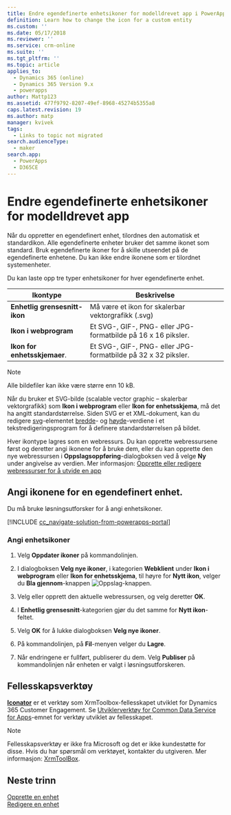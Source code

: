```yaml
---
title: Endre egendefinerte enhetsikoner for modelldrevet app i PowerApps | MicrosoftDocs
definition: Learn how to change the icon for a custom entity
ms.custom: ''
ms.date: 05/17/2018
ms.reviewer: ''
ms.service: crm-online
ms.suite: ''
ms.tgt_pltfrm: ''
ms.topic: article
applies_to:
  - Dynamics 365 (online)
  - Dynamics 365 Version 9.x
  - powerapps
author: Mattp123
ms.assetid: 477f9792-8207-49ef-8968-45274b5355a8
caps.latest.revision: 19
ms.author: matp
manager: kvivek
tags:
  - Links to topic not migrated
search.audienceType:
  - maker
search.app:
  - PowerApps
  - D365CE
---
```

# <a name="change-model-driven-app-custom-entity-icons"></a>Endre egendefinerte enhetsikoner for modelldrevet app 

Når du oppretter en egendefinert enhet, tilordnes den automatisk et standardikon. Alle egendefinerte enheter bruker det samme ikonet som standard. Bruk egendefinerte ikoner for å skille utseendet på de egendefinerte enhetene. Du kan ikke endre ikonene som er tilordnet systemenheter.  
  
 Du kan laste opp tre typer enhetsikoner for hver egendefinerte enhet. 

|Ikontype  |Beskrivelse  |
|---------|---------|
|**Enhetlig grensesnitt-ikon**|Må være et ikon for skalerbar vektorgrafikk (.svg) |
|**Ikon i webprogram**|Et SVG-, GIF-, PNG- eller JPG-formatbilde på 16 x 16 piksler.|
|**Ikon for enhetsskjemaer**.|Et SVG-, GIF-, PNG- eller JPG-formatbilde på 32 x 32 piksler.|

> [!NOTE]
> Alle bildefiler kan ikke være større enn 10 kB.
>
> Når du bruker et SVG-bilde (scalable vector graphic – skalerbar vektorgrafikk) som **Ikon i webprogram** eller **Ikon for enhetsskjema**, må det ha angitt standardstørrelse. Siden SVG er et XML-dokument, kan du redigere [svg](https://developer.mozilla.org/docs/Web/SVG/Element/svg)-elementet [bredde](https://developer.mozilla.org/docs/Web/SVG/Attribute/width)- og [høyde](https://developer.mozilla.org/docs/Web/SVG/Attribute/height)-verdiene i et tekstredigeringsprogram for å definere standardstørrelsen på bildet.

Hver ikontype lagres som en webressurs. Du kan opprette webressursene først og deretter angi ikonene for å bruke dem, eller du kan opprette den nye webressursen i **Oppslagsoppføring**-dialogboksen ved å velge **Ny** under angivelse av verdien. Mer informasjon: [Opprette eller redigere webressurser for å utvide en app](create-edit-web-resources.md)

## <a name="set-the-icons-for-a-custom-entity"></a>Angi ikonene for en egendefinert enhet.

Du må bruke løsningsutforsker for å angi enhetsikoner.

[!INCLUDE [cc_navigate-solution-from-powerapps-portal](../../includes/cc_navigate-solution-from-powerapps-portal.md)]

### <a name="set-entity-icons"></a>Angi enhetsikoner

1. Velg **Oppdater ikoner** på kommandolinjen.  
  
2. I dialogboksen **Velg nye ikoner**, i kategorien **Webklient** under **Ikon i webprogram** eller **Ikon for enhetsskjema**, til høyre for **Nytt ikon**, velger du **Bla gjennom**-knappen ![Oppslag-knappen](media/lookup-button-4.gif).
3. Velg eller opprett den aktuelle webressursen, og velg deretter **OK**. 
4. I **Enhetlig grensesnitt**-kategorien gjør du det samme for **Nytt ikon**-feltet.
5. Velg **OK** for å lukke dialogboksen **Velg nye ikoner**.
6. På kommandolinjen, på **Fil**-menyen velger du **Lagre**.  
7. Når endringene er fullført, publiserer du dem. Velg **Publiser** på kommandolinjen når enheten er valgt i løsningsutforskeren.
  
## <a name="community-tools"></a>Fellesskapsverktøy

**[Iconator](https://www.xrmtoolbox.com/plugins/MscrmTools.Iconator/)** er et verktøy som XrmToolbox-fellesskapet utviklet for Dynamics 365 Customer Engagement. Se [Utviklerverktøy for Common Data Service for Apps](https://docs.microsoft.com/dynamics365/customer-engagement/developer/developer-tools)-emnet for verktøy utviklet av fellesskapet.

> [!NOTE]
> Fellesskapsverktøy er ikke fra Microsoft og det er ikke kundestøtte for disse. Hvis du har spørsmål om verktøyet, kontakter du utgiveren. Mer informasjon: [XrmToolBox](https://www.xrmtoolbox.com).

## <a name="next-steps"></a>Neste trinn  
[Opprette en enhet](../common-data-service/create-edit-entities.md)<br />
[Redigere en enhet](../common-data-service/edit-entities.md)
